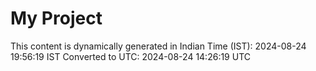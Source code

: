 # My Project

This content is dynamically generated in Indian Time (IST): 2024-08-24 19:56:19 IST
Converted to UTC: 2024-08-24 14:26:19 UTC
